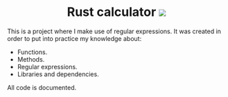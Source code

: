 <h1 align="center">Rust calculator <img high="20" weight="20" src="https://media0.giphy.com/media/EAAKR8I15yFg0RK5as/giphy.webp?cid=ecf05e47gy2ekmbqt8x06i5vpkgdfeoy07mmnmoqb7s00sdb&rid=giphy.webp&ct=g"></h1>
<p>
  This is a project where I make use of regular expressions. It was created in order to put into practice my knowledge about:
  <ul>
  <li>
    Functions.
  </li>
  <li>
    Methods.
  </li>
  <li>
    Regular expressions.
  </li>
  <li>
    Libraries and dependencies.
  </li>
  </ul>
  All code is documented.
</p>

